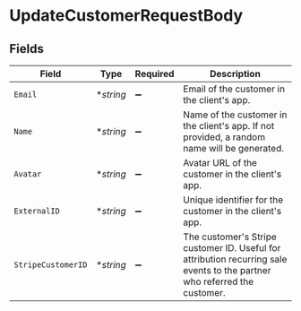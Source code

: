# UpdateCustomerRequestBody


## Fields

| Field                                                                                                                     | Type                                                                                                                      | Required                                                                                                                  | Description                                                                                                               |
| ------------------------------------------------------------------------------------------------------------------------- | ------------------------------------------------------------------------------------------------------------------------- | ------------------------------------------------------------------------------------------------------------------------- | ------------------------------------------------------------------------------------------------------------------------- |
| `Email`                                                                                                                   | **string*                                                                                                                 | :heavy_minus_sign:                                                                                                        | Email of the customer in the client's app.                                                                                |
| `Name`                                                                                                                    | **string*                                                                                                                 | :heavy_minus_sign:                                                                                                        | Name of the customer in the client's app. If not provided, a random name will be generated.                               |
| `Avatar`                                                                                                                  | **string*                                                                                                                 | :heavy_minus_sign:                                                                                                        | Avatar URL of the customer in the client's app.                                                                           |
| `ExternalID`                                                                                                              | **string*                                                                                                                 | :heavy_minus_sign:                                                                                                        | Unique identifier for the customer in the client's app.                                                                   |
| `StripeCustomerID`                                                                                                        | **string*                                                                                                                 | :heavy_minus_sign:                                                                                                        | The customer's Stripe customer ID. Useful for attribution recurring sale events to the partner who referred the customer. |